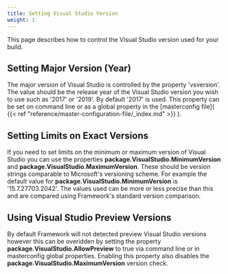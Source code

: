```yaml
---
title: Setting Visual Studio Version
weight: 1
---
```


This page describes how to control the Visual Studio version used for your build.

<a name="MajorVersion"></a>
## Setting Major Version (Year) ##

The major version of Visual Studio is controlled by the property 'vsversion'. The value should be the release year of the Visual Studio version you wish to use such as '2017' or '2019'. By default '2017' is used. This property can be set on command line or as a global property in the [masterconfig file]( {{< ref "reference/master-configuration-file/_index.md" >}} ). 

<a name="VersionLimits"></a>
## Setting Limits on Exact Versions ##

If you need to set limits on the minimum or maximum version of Visual Studio you can use the properties **package.VisualStudio.MinimumVersion** and **package.VisualStudio.MaximumVersion**. These should be version strings comparable to Microsoft's versioning scheme. For example the default value for **package.VisualStudio.MinimumVersion** is '15.7.27703.2042'. The values used can be more or less precise than this and are compared using Framework's standard version comparison.

<a name="Preview"></a>
## Using Visual Studio Preview Versions ##

By default Framework will not detected preview Visual Studio versions however this can be overidden by setting the property **package.VisualStudio.AllowPreview** to true via command line or in masterconfig global properties. Enabling this property also disables the **package.VisualStudio.MaximumVersion** version check.